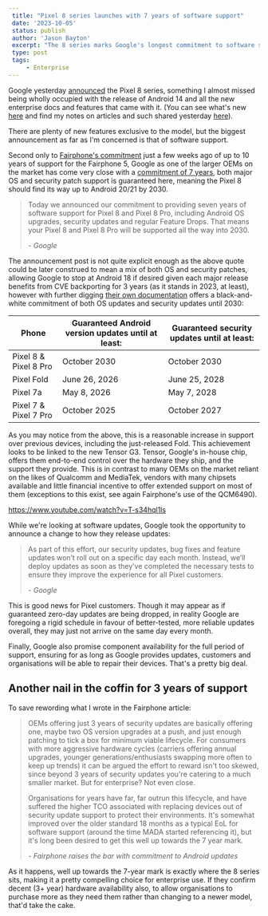 ```yaml
---
 title: "Pixel 8 series launches with 7 years of software support"
 date: '2023-10-05'
 status: publish 
 author: 'Jason Bayton' 
 excerpt: "The 8 series marks Google's longest commitment to software support and parts availability yet." 
 type: post 
 tags: 
     - Enterprise 
---
```


Google yesterday [announced](https://blog.google/products/pixel/google-pixel-8-pro/) the Pixel 8 series, something I almost missed being wholly occupied with the release of Android 14 and all the new enterprise docs and features that came with it. (You can see what's new [here](/blog/2023/04/android-enterprise-in-android-14) and find my notes on articles and such shared yesterday [here](/notes)).

There are plenty of new features exclusive to the model, but the biggest announcement as far as I'm concerned is that of software support. 

Second only to [Fairphone's commitment](/blog/2023/08/fairphone-5-android-longevity) just a few weeks ago of up to 10 years of support for the Fairphone 5, Google as one of the larger OEMs on the market has come very close with a [commitment of 7 years](https://blog.google/products/pixel/software-support-pixel-8-pixel-8-pro/), both major OS and security patch support is guaranteed here, meaning the Pixel 8 should find its way up to Android 20/21 by 2030.

> Today we announced our commitment to providing seven years of software support for Pixel 8 and Pixel 8 Pro, including Android OS upgrades, security updates and regular Feature Drops. That means your Pixel 8 and Pixel 8 Pro will be supported all the way into 2030. 
>
> <cite>- Google</cite>

The announcement post is not quite explicit enough as the above quote could be later construed to mean a mix of both OS and security patches, allowing Google to stop at Android 18 if desired given each major release benefits from CVE backporting for 3 years (as it stands in 2023, at least), however with further digging [their own documentation](https://support.google.com/pixelphone/answer/4457705) offers a black-and-white commitment of both OS updates and security updates until 2030:

| Phone                 | Guaranteed Android version updates until at least: | Guaranteed security updates until at least: |
|-----------------------|----------------------------------------------------|---------------------------------------------|
| Pixel 8 & Pixel 8 Pro	| October 2030                                       | October 2030                                |
| Pixel Fold	           | June 26, 2026	                                     | June 25, 2028                               |
| Pixel 7a	             | May 8, 2026	                                       | May 7, 2028                                 |
| Pixel 7 & Pixel 7 Pro | October 2025                                       | October 2027                                |

As you may notice from the above, this is a reasonable increase in support over previous devices, including the just-released Fold. This achievement looks to be linked to the new Tensor G3. Tensor, Google's in-house chip, offers them end-to-end control over the hardware they ship, and the support they provide. This is in contrast to many OEMs on the market reliant on the likes of Qualcomm and MediaTek, vendors with many chipsets available and little financial incentive to offer extended support on most of them (exceptions to this exist, see again Fairphone's use of the QCM6490).

https://www.youtube.com/watch?v=T-s34hql1ls

While we're looking at software updates, Google took the opportunity to announce a change to how they release updates:

> As part of this effort, our security updates, bug fixes and feature updates won’t roll out on a specific day each month. Instead, we’ll deploy updates as soon as they’ve completed the necessary tests to ensure they improve the experience for all Pixel customers.
>
> <cite>- Google</cite>

This is good news for Pixel customers. Though it may appear as if guaranteed zero-day updates are being dropped, in reality Google are foregoing a rigid schedule in favour of better-tested, more reliable updates overall, they may just not arrive on the same day every month.

Finally, Google also promise component availability for the full period of support, ensuring for as long as Google provides updates, customers and organisations will be able to repair their devices. That's a pretty big deal. 

## Another nail in the coffin for 3 years of support

To save rewording what I wrote in the Fairphone article:

> OEMs offering just 3 years of security updates are basically offering one, maybe two OS version upgrades at a push, and just enough patching to tick a box for minimum viable lifecycle. For consumers with more aggressive hardware cycles (carriers offering annual upgrades, younger generations/enthusiasts swapping more often to keep up trends) it can be argued the effort to reward isn't too skewed, since beyond 3 years of security updates you're catering to a much smaller market. But for enterprise? Not even close.
> 
> Organisations for years have far, far outrun this lifecycle, and have suffered the higher TCO associated with replacing devices out of security update support to protect their environments. It's somewhat improved over the older standard 18 months as a typical EoL for software support (around the time MADA started referencing it), but it's long been desired to get this well up towards the 7 year mark.
>
> <cite>- Fairphone raises the bar with commitment to Android updates</cite>

As it happens, well up towards the 7-year mark is exactly where the 8 series sits, making it a pretty compelling choice for enterprise use. If they confirm decent (3+ year) hardware availability also, to allow organisations to purchase more as they need them rather than changing to a newer model, that'd take the cake.
